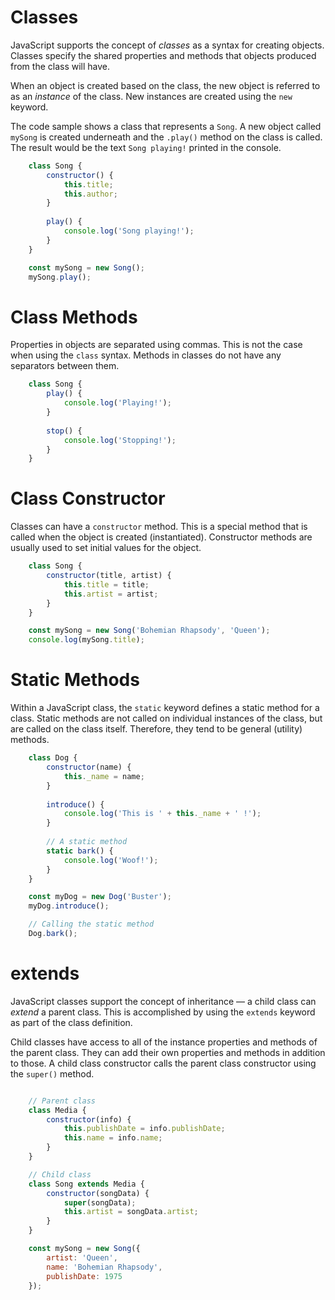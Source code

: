 # Classes

JavaScript supports the concept of *classes* as a syntax for creating objects. Classes specify the shared properties and methods that objects produced from the class will have.

When an object is created based on the class, the new object is referred to as an *instance* of the class. New instances are created using the `new` keyword.

The code sample shows a class that represents a `Song`. A new object called `mySong` is created underneath and the `.play()` method on the class is called. The result would be the text `Song playing!` printed in the console.

``` Javascript
    class Song {
        constructor() {
            this.title;
            this.author;
        }
   
        play() {
            console.log('Song playing!');
        }
    }

    const mySong = new Song();
    mySong.play();
```

# Class Methods

Properties in objects are separated using commas. This is not the case when using the `class` syntax. Methods in classes do not have any separators between them.

``` Javascript
    class Song {
        play() {
            console.log('Playing!');
        }
    
        stop() {
            console.log('Stopping!');
        }
    }
```

# Class Constructor

Classes can have a `constructor` method. This is a special method that is called when the object is created (instantiated). Constructor methods are usually used to set initial values for the object.

``` Javascript
    class Song {
        constructor(title, artist) {
            this.title = title;
            this.artist = artist;
        }
    }

    const mySong = new Song('Bohemian Rhapsody', 'Queen');
    console.log(mySong.title);
```

# Static Methods

Within a JavaScript class, the `static` keyword defines a static method for a class. Static methods are not called on individual instances of the class, but are called on the class itself. Therefore, they tend to be general (utility) methods.

``` Javascript
    class Dog {
        constructor(name) {
            this._name = name;  
        }
        
        introduce() { 
            console.log('This is ' + this._name + ' !');  
        }
        
        // A static method
        static bark() {
            console.log('Woof!');  
        }
    }

    const myDog = new Dog('Buster');
    myDog.introduce();

    // Calling the static method
    Dog.bark();
```

# extends

JavaScript classes support the concept of inheritance — a child class can *extend* a parent class. This is accomplished by using the `extends` keyword as part of the class definition.

Child classes have access to all of the instance properties and methods of the parent class. They can add their own properties and methods in addition to those. A child class constructor calls the parent class constructor using the `super()` method.

``` Javascript

    // Parent class
    class Media {
        constructor(info) {
            this.publishDate = info.publishDate;
            this.name = info.name;
        }
    }

    // Child class
    class Song extends Media {
        constructor(songData) {
            super(songData);
            this.artist = songData.artist;
        }
    }

    const mySong = new Song({ 
        artist: 'Queen', 
        name: 'Bohemian Rhapsody', 
        publishDate: 1975
    });
```